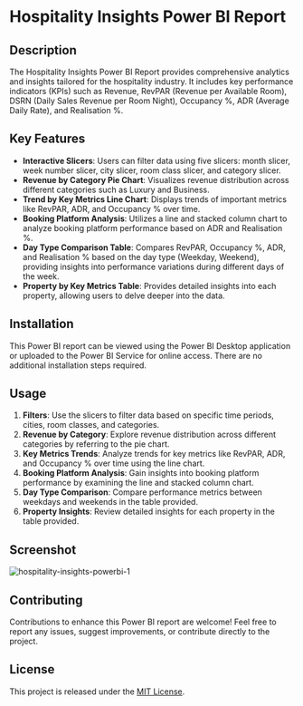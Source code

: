 # Hospitality Insights Power BI Report

## Description

The Hospitality Insights Power BI Report provides comprehensive analytics and insights tailored for the hospitality industry. It includes key performance indicators (KPIs) such as Revenue, RevPAR (Revenue per Available Room), DSRN (Daily Sales Revenue per Room Night), Occupancy %, ADR (Average Daily Rate), and Realisation %.

## Key Features

- **Interactive Slicers**: Users can filter data using five slicers: month slicer, week number slicer, city slicer, room class slicer, and category slicer.
- **Revenue by Category Pie Chart**: Visualizes revenue distribution across different categories such as Luxury and Business.
- **Trend by Key Metrics Line Chart**: Displays trends of important metrics like RevPAR, ADR, and Occupancy % over time.
- **Booking Platform Analysis**: Utilizes a line and stacked column chart to analyze booking platform performance based on ADR and Realisation %.
- **Day Type Comparison Table**: Compares RevPAR, Occupancy %, ADR, and Realisation % based on the day type (Weekday, Weekend), providing insights into performance variations during different days of the week.
- **Property by Key Metrics Table**: Provides detailed insights into each property, allowing users to delve deeper into the data.

## Installation

This Power BI report can be viewed using the Power BI Desktop application or uploaded to the Power BI Service for online access. There are no additional installation steps required.

## Usage

1. **Filters**: Use the slicers to filter data based on specific time periods, cities, room classes, and categories.
2. **Revenue by Category**: Explore revenue distribution across different categories by referring to the pie chart.
3. **Key Metrics Trends**: Analyze trends for key metrics like RevPAR, ADR, and Occupancy % over time using the line chart.
4. **Booking Platform Analysis**: Gain insights into booking platform performance by examining the line and stacked column chart.
5. **Day Type Comparison**: Compare performance metrics between weekdays and weekends in the table provided.
6. **Property Insights**: Review detailed insights for each property in the table provided.

## Screenshot

![hospitality-insights-powerbi-1](https://github.com/AmishBaskaran/hospitality-insights-powerbi/assets/167852107/08e10077-4076-4e4e-b51a-3153b404e947)



## Contributing

Contributions to enhance this Power BI report are welcome! Feel free to report any issues, suggest improvements, or contribute directly to the project.

## License

This project is released under the [MIT License](https://opensource.org/licenses/MIT).
